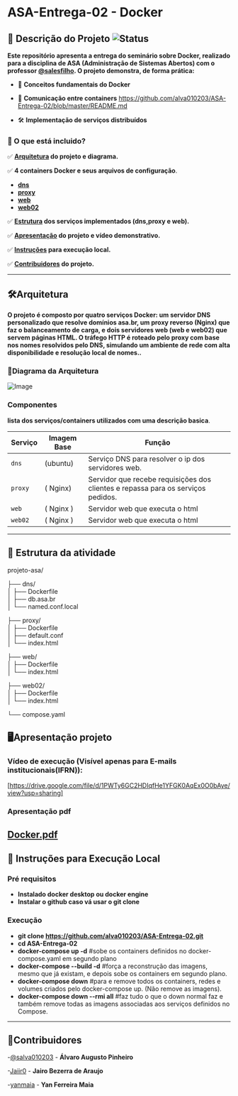 # ASA-Entrega-02 - Docker

## 📌 Descrição do Projeto  ![Status](https://img.shields.io/badge/Status-Funcionando-green)
**Este repositório apresenta a entrega do seminário sobre Docker, realizado para a disciplina de ASA (Administração de Sistemas Abertos) com o professor [@salesfilho](https://github.com/salesfilho).
O projeto demonstra, de forma prática:**
- 🐳 **Conceitos fundamentais do Docker**

- 🔗 **Comunicação entre containers**
https://github.com/alva010203/ASA-Entrega-02/blob/master/README.md
- 🛠️ **Implementação de serviços distribuídos**

### 🧩 O que está incluido?

✅ **[Arquitetura](#Arquitetura) do projeto e diagrama.**  

✅ **4 containers Docker e seus arquivos de configuração**.  
- **[dns](dns)** 
- **[proxy](proxy)**
- **[web](web)**
- **[web02](web02)**

✅ **[Estrutura](#Estrutura) dos serviços implementados (dns,proxy e web).**  

✅ **[Apresentação](#Apresentação) do projeto e vídeo demonstrativo.**  

✅ **[Instruções](#Instruções) para execução local.** 

✅ **[Contribuidores](#Contribuidores) do projeto.**

----
<a name="Arquitetura"></a>
## 🛠️Arquitetura 

**O projeto é composto por quatro serviços Docker: um servidor DNS personalizado que resolve domínios asa.br, um proxy reverso (Nginx) que faz o balanceamento de carga, e dois servidores web (web e web02) que servem páginas HTML. O tráfego HTTP é roteado pelo proxy com base nos nomes resolvidos pelo DNS, simulando um ambiente de rede com alta disponibilidade e resolução local de nomes..**
### 📜Diagrama da Arquitetura
![Image](https://github.com/user-attachments/assets/95b36905-ecbc-4776-bbd4-43edb0f0f9da)

### Componentes
**lista dos serviços/containers utilizados com uma descrição basica**.

| Serviço | Imagem Base     | Função                          |
|---------|------------------|---------------------------------|
| `dns`   | (ubuntu)    | Serviço DNS para resolver o ip dos servidores web.   |
| `proxy`   | ( Nginx)    | Servidor que recebe requisições dos clientes e repassa para os serviços pedidos.   |
| `web`   |  ( Nginx )  | Servidor web que executa o html |
| `web02`   |  ( Nginx )  | Servidor web que executa o html |        
---
## 📁 Estrutura da atividade

projeto-asa/

├── dns/                  
│   ├── Dockerfile       
│   ├── db.asa.br        
│   └── named.conf.local 


├── proxy/                
│   ├── Dockerfile      
│   ├── default.conf      
│   └── index.html        


├── web/                  
│   ├── Dockerfile        
│   └── index.html        


├── web02/               
│   ├── Dockerfile       
│   └── index.html        


└── compose.yaml        

<a name="Apresentação"></a>
## 🖥️Apresentação projeto

### Vídeo de execução (Visível apenas para E-mails institucionais(IFRN)):
[https://drive.google.com/file/d/1PWTy6GC2HDIqfHe1YFGK0AqEx0O0bAye/view?usp=sharing]
### Apresentação pdf
[Docker.pdf](https://docs.google.com/presentation/d/1H1a0SMl_0rfd8XsKVuGAyPlm2ZHQWzVYX2TmYno7-48/edit?usp=sharing)
---

<a name="Instruções"></a>
## 🚀 Instruções para Execução Local

### Pré requisitos
-  **Instalado docker desktop ou docker engine**
-  **Instalar o github caso vá usar o git clone**
### Execução
- **git clone https://github.com/alva010203/ASA-Entrega-02.git**
- **cd ASA-Entrega-02**
- **docker-compose up -d**  #sobe os containers definidos no docker-compose.yaml em segundo plano
- **docker-compose --build -d**  #força a reconstrução das imagens, mesmo que já existam, e depois sobe os containers em segundo plano.
- **docker-compose down**  #para e remove todos os containers, redes e volumes criados pelo docker-compose up.
  (Não remove as imagens).
- **docker-compose down --rmi all**  #faz tudo o que o down normal faz e também remove todas as imagens associadas aos serviços definidos no Compose.

---
<a name="Contribuidores"></a>
## 🤝Contribuidores
 
-[@salva010203](https://github.com/alva010203) - **Álvaro Augusto Pinheiro** 

-[Jaiir0](https://github.com/Jaiir0) - **Jairo Bezerra de Araujo**

-[yanmaia](https://github.com/yanmaia) - **Yan Ferreira Maia**
